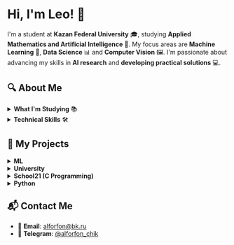 # Hi, I'm Leo! 👋

I'm a student at **Kazan Federal University** 🎓, studying **Applied Mathematics and Artificial Intelligence** 🤖. My focus areas are **Machine Learning** 🧠, **Data Science** 📊 and **Computer Vision** 🖼️. I'm passionate about advancing my skills in **AI research** and **developing practical solutions** 💻.

## 🔍 About Me
<details>
<summary><b>What I'm Studying</b> 📚</summary>

- Machine Learning (ML) & Deep Learning 🤖
- Computer Vision & Image Processing 👁️
- Probability Theory & Statistics 📊
</details>

<details>
<summary><b>Technical Skills</b> 🛠️</summary>

- Languages: **Python** 🐍, **C/C++** ⚡ 
- DevOps: **Bash** 🐚 | **Docker** 🐳
- VCS: **Git** (GitHub/GitLab) 🐙
- OS: **Linux** 🐧, **Windows** 🪟
</details>

## 🚀 My Projects

<details>
<summary><b>ML</b></summary>

1. **[House Price Prediction](https://github.com/LeonidMitrofanov/)** 🏡💰  
   - Exploratory Data Analysis (EDA) 🔍 + ML modeling to predict real estate prices
</details>

<details>
<summary><b>University</b></summary>

1. **[Three-Body Problem Solver](https://github.com/LeonidMitrofanov/Three-Body_Problem)** 🌍🌕🛰️  
   - Simulates celestial mechanics using **Runge-Kutta 4th-order** in C++
</details>

<details>
<summary><b>School21 (C Programming)</b></summary>

1. **[s21_string](https://github.com/LeonidMitrofanov/s21_string)** 🔠  
   - Custom `string.h` implementation with `sprintf`/`sscanf` support
2. **[s21_math](https://github.com/LeonidMitrofanov/s21_math)** ➗  
   - Replica of `math.h` for numerical computations
3. **[s21_decimal](https://github.com/LeonidMitrofanov/s21_decimal)** 💰  
   - Precision arithmetic library for financial calculations
4. **[s21_matrix](https://github.com/LeonidMitrofanov/s21_matrix)** 📐  
   - Matrix operations (addition, multiplication, determinants)
</details>

<details>
<summary><b>Python</b></summary>

1. **[Gamification Telegram Bot](https://github.com/LeonidMitrofanov/Gamification_tg_bot)** 🤖🎮  
   - A bot that incentivizes user engagement through tasks ✅ and reward points 🎯
</details>

## 📬 Contact Me
- 📧 **Email**: alforfon@bk.ru
- 📱 **Telegram**: [@alforfon_chik](https://t.me/alforfon_chik)
